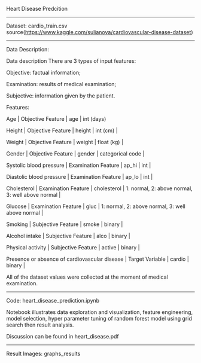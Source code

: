 Heart Disease Predcition

--------------------------------------------------------------------------------------------------------------
Dataset: cardio_train.csv source(https://www.kaggle.com/sulianova/cardiovascular-disease-dataset)

--------------------------------------------------------------------------------------------------------------
Data Description:

Data description
There are 3 types of input features:

Objective: factual information;

Examination: results of medical examination;

Subjective: information given by the patient.

Features:

Age | Objective Feature | age | int (days)

Height | Objective Feature | height | int (cm) |

Weight | Objective Feature | weight | float (kg) |

Gender | Objective Feature | gender | categorical code |

Systolic blood pressure | Examination Feature | ap_hi | int |

Diastolic blood pressure | Examination Feature | ap_lo | int |

Cholesterol | Examination Feature | cholesterol | 1: normal, 2: above normal, 3: well above normal |

Glucose | Examination Feature | gluc | 1: normal, 2: above normal, 3: well above normal |

Smoking | Subjective Feature | smoke | binary |

Alcohol intake | Subjective Feature | alco | binary |

Physical activity | Subjective Feature | active | binary |

Presence or absence of cardiovascular disease | Target Variable | cardio | binary |

All of the dataset values were collected at the moment of medical examination.

--------------------------------------------------------------------------------------------------------------

Code: heart_disease_prediction.ipynb

Notebook illustrates data exploration and visualization, feature engineering, model selection, hyper parameter tuning of random forest model using grid search then result analysis. 

Discussion can be found in heart_disease.pdf

--------------------------------------------------------------------------------------------------------------

Result Images: graphs_results
